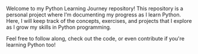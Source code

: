 Welcome to my Python Learning Journey repository! This repository is a personal project where I’m documenting my progress as I learn Python. Here, I will keep track of the concepts, exercises, and projects that I explore as I grow my skills in Python programming.

Feel free to follow along, check out the code, or even contribute if you're learning Python too!
